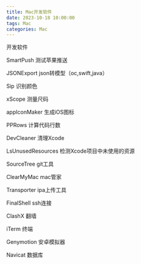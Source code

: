 ```yaml
---
title: Mac开发软件
date: 2023-10-18 10:00:00
tags: Mac
categories: Mac
---
```


开发软件

<!-- more -->

SmartPush   测试苹果推送

JSONExport  json转模型（oc,swift,java）

Sip         识别颜色

xScope      测量尺码

appIconMaker 生成iOS图标

PPRows      计算代码行数

DevCleaner  清理Xcode

LsUnusedResources 检测Xcode项目中未使用的资源

SourceTree  git工具

ClearMyMac  mac管家

Transporter ipa上传工具

FinalShell  ssh连接

ClashX      翻墙

iTerm       终端

Genymotion  安卓模拟器

Navicat     数据库
